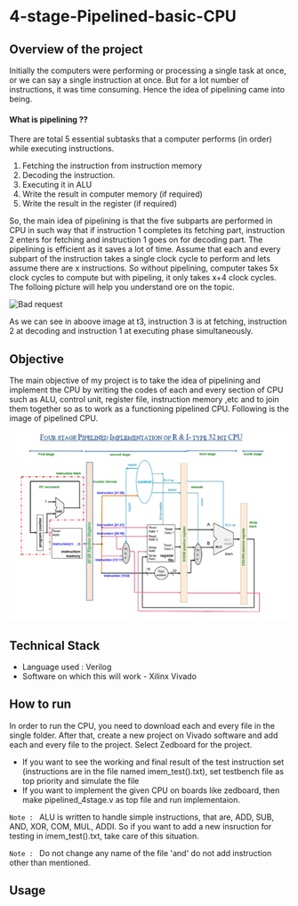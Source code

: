 # 4-stage-Pipelined-basic-CPU

## Overview of the project
Initially the computers were performing or processing a single task at once, or we can say a single instruction at once. But for a lot number of instructions, it was time consuming. Hence the idea of pipelining came into being.

#### What is pipelining ??

There are total 5 essential subtasks that a computer performs (in order) while executing instructions.

1. Fetching the instruction from instruction memory
2. Decoding the instruction.
3. Executing it in ALU 
4. Write the result in computer memory (if required)
5. Write the result in the register (if required)

So, the main idea of pipelining is that the five subparts are performed in CPU in such way that if instruction 1 completes its fetching part, instruction 2 enters for fetching and instruction 1 goes on for decoding part. The pipelining is efficient as it saves a lot of time. Assume that each and every subpart of the instruction takes a single clock cycle to perform and lets assume there are x instructions. So without pipelining, computer takes 5x clock cycles to compute but with pipeling, it only takes x+4 clock cycles. The folloing picture will help you understand ore on the topic.

![Bad request](https://qph.cf2.quoracdn.net/main-qimg-98acc2db73e312c886ac95909a692b23-lq)

As we can see in aboove image at t3, instruction 3 is at fetching, instruction 2 at decoding and instruction 1 at executing phase simultaneously.

## Objective

The main objective of my project is to take the idea of pipelining and implement the CPU by writing the codes of each and every section of CPU such as ALU, control unit, register file, instruction memory ,etc and to join them together so as to work as a functioning pipelined CPU. Following is the image of pipelined CPU. 

![Bad request](https://github.com/md-hzs-22/4-stage-Pipelined-basic-CPU/blob/main/Screenshots/Screenshot%202024-06-26%20163857.png)

## Technical Stack

- Language used : Verilog
- Software on which this will work - Xilinx Vivado

## How to run

In order to run the CPU, you need to download each and every file in the single folder. After that, create a new project on Vivado software and add each and every file to the project. Select Zedboard for the project. 
* If you want to see the working and final result of the test instruction set (instructions are in the file named imem_test().txt), set testbench file as top priority and simulate the file
* If you want to implement the given CPU on boards like zedboard, then make pipelined_4stage.v as top file and run implementaion.

`Note : ` ALU is written to handle simple instructions, that are, ADD, SUB, AND, XOR, COM, MUL, ADDI. So if you want to add a new insruction for testing in imem_test().txt, take care of this situation.

`Note : ` Do not change any name of the file 'and' do not add instruction other than mentioned.

## Usage



